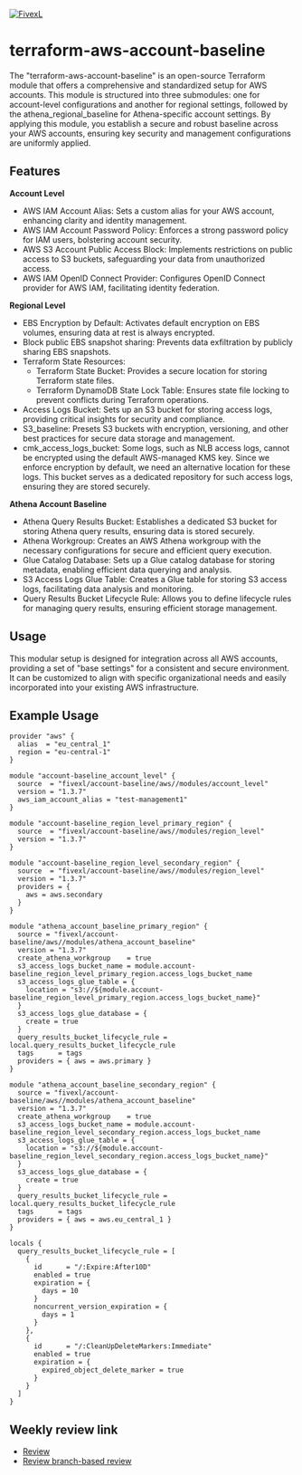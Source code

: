 [![FivexL](https://releases.fivexl.io/fivexlbannergit.jpg)](https://fivexl.io/)

# terraform-aws-account-baseline
The "terraform-aws-account-baseline" is an open-source Terraform module that offers a comprehensive and standardized setup for AWS accounts. This module is structured into three submodules: one for account-level configurations and another for regional settings, followed by the athena_regional_baseline for Athena-specific account settings. By applying this module, you establish a secure and robust baseline across your AWS accounts, ensuring key security and management configurations are uniformly applied.

## Features
**Account Level**
- AWS IAM Account Alias: Sets a custom alias for your AWS account, enhancing clarity and identity management.
- AWS IAM Account Password Policy: Enforces a strong password policy for IAM users, bolstering account security.
- AWS S3 Account Public Access Block: Implements restrictions on public access to S3 buckets, safeguarding your data from unauthorized access.
- AWS IAM OpenID Connect Provider: Configures OpenID Connect provider for AWS IAM, facilitating identity federation.
  
**Regional Level**
- EBS Encryption by Default: Activates default encryption on EBS volumes, ensuring data at rest is always encrypted.
- Block public EBS snapshot sharing: Prevents data exfiltration by publicly sharing EBS snapshots.
- Terraform State Resources:
  - Terraform State Bucket: Provides a secure location for storing Terraform state files.
  - Terraform DynamoDB State Lock Table: Ensures state file locking to prevent conflicts during Terraform operations.
- Access Logs Bucket: Sets up an S3 bucket for storing access logs, providing critical insights for security and compliance.
- S3_baseline: Presets S3 buckets with encryption, versioning, and other best practices for secure data storage and management.
- cmk_access_logs_bucket: Some logs, such as NLB access logs, cannot be encrypted using the default AWS-managed KMS key. Since we enforce encryption by default, we need an alternative location for these logs. This bucket serves as a dedicated repository for such access logs, ensuring they are stored securely.

**Athena Account Baseline**
- Athena Query Results Bucket: Establishes a dedicated S3 bucket for storing Athena query results, ensuring data is stored securely.
- Athena Workgroup: Creates an AWS Athena workgroup with the necessary configurations for secure and efficient query execution.
- Glue Catalog Database: Sets up a Glue catalog database for storing metadata, enabling efficient data querying and analysis.
- S3 Access Logs Glue Table: Creates a Glue table for storing S3 access logs, facilitating data analysis and monitoring.
- Query Results Bucket Lifecycle Rule: Allows you to define lifecycle rules for managing query results, ensuring efficient storage management.

## Usage
This modular setup is designed for integration across all AWS accounts, providing a set of "base settings" for a consistent and secure environment. It can be customized to align with specific organizational needs and easily incorporated into your existing AWS infrastructure.

## Example Usage
```hcl
provider "aws" {
  alias  = "eu_central_1"
  region = "eu-central-1"
}

module "account-baseline_account_level" {
  source  = "fivexl/account-baseline/aws//modules/account_level"
  version = "1.3.7"
  aws_iam_account_alias = "test-management1"
}

module "account-baseline_region_level_primary_region" {
  source  = "fivexl/account-baseline/aws//modules/region_level"
  version = "1.3.7"
}

module "account-baseline_region_level_secondary_region" {
  source  = "fivexl/account-baseline/aws//modules/region_level"
  version = "1.3.7"
  providers = {
    aws = aws.secondary
  }
}

module "athena_account_baseline_primary_region" {
  source = "fivexl/account-baseline/aws//modules/athena_account_baseline"
  version = "1.3.7"
  create_athena_workgroup    = true
  s3_access_logs_bucket_name = module.account-baseline_region_level_primary_region.access_logs_bucket_name
  s3_access_logs_glue_table = {
    location = "s3://${module.account-baseline_region_level_primary_region.access_logs_bucket_name}"
  }
  s3_access_logs_glue_database = {
    create = true
  }
  query_results_bucket_lifecycle_rule = local.query_results_bucket_lifecycle_rule
  tags      = tags
  providers = { aws = aws.primary }
}

module "athena_account_baseline_secondary_region" {
  source = "fivexl/account-baseline/aws//modules/athena_account_baseline"
  version = "1.3.7"
  create_athena_workgroup    = true
  s3_access_logs_bucket_name = module.account-baseline_region_level_secondary_region.access_logs_bucket_name
  s3_access_logs_glue_table = {
    location = "s3://${module.account-baseline_region_level_secondary_region.access_logs_bucket_name}"
  }
  s3_access_logs_glue_database = {
    create = true
  }
  query_results_bucket_lifecycle_rule = local.query_results_bucket_lifecycle_rule
  tags      = tags
  providers = { aws = aws.eu_central_1 }
}

locals {
  query_results_bucket_lifecycle_rule = [
    {
      id      = "/:Expire:After10D"
      enabled = true
      expiration = {
        days = 10
      }
      noncurrent_version_expiration = {
        days = 1
      }
    },
    {
      id      = "/:CleanUpDeleteMarkers:Immediate"
      enabled = true
      expiration = {
        expired_object_delete_marker = true
      }
    }
  ]
}
```

## Weekly review link
- [Review](https://github.com/fivexl/terraform-aws-account-baseline/compare/main@%7B7day%7D...main)
- [Review branch-based review](https://github.com/fivexl/terraform-aws-account-baseline/compare/review...main)
